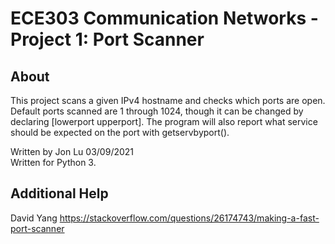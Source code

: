 # ECE303 Communication Networks - Project 1: Port Scanner

## About
This project scans a given IPv4 hostname and checks which ports are open. Default ports scanned are 1 through 1024, though it can be changed by declaring [lowerport upperport]. The program will also report what service should be expected on the port with getservbyport(). 

Written by Jon Lu 03/09/2021  
Written for Python 3.

## Additional Help 
David Yang
https://stackoverflow.com/questions/26174743/making-a-fast-port-scanner
